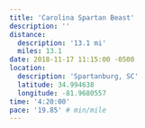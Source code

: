 ```yaml
---
title: 'Carolina Spartan Beast'
description: ''
distance:
  description: '13.1 mi'
  miles: 13.1
date: 2018-11-17 11:15:00 -0500
location:
  description: 'Spartanburg, SC'
  latitude: 34.994638
  longitude: -81.9680557
time: '4:20:00'
pace: '19.85' # min/mile
---
```

